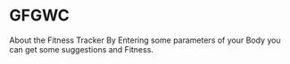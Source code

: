 # GFGWC
About the Fitness Tracker
By Entering some parameters of your Body you can get some suggestions and Fitness.
